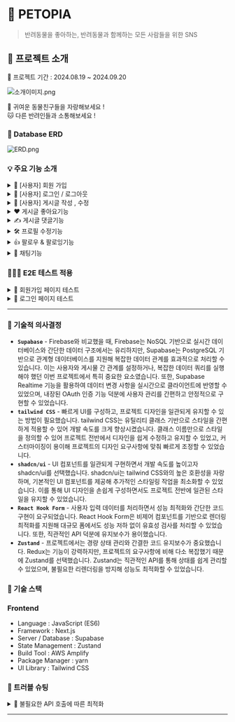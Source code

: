 # 🐶 PETOPIA

> 반려동물을 좋아하는, 반려동물과 함께하는 모든 사람들을 위한 SNS
> 

## 📌 프로젝트 소개

📅 프로젝트 기간 : 2024.08.19 ~ 2024.09.20

![소개이미지.png](https://github.com/user-attachments/assets/18549475-e778-428d-b455-689e73cc1c3c)

🐶 귀여운 동물친구들을 자랑해보세요 !  <br/>
🐱 다른 반려인들과 소통해보세요 !<br/>

### 🧬 Database ERD

![ERD.png](https://github.com/user-attachments/assets/3ceab669-f516-44f0-9902-96caa93da534)

### 💡 주요 기능 소개

<details>
<summary>👥 [사용자] 회원 가입</summary>
<div markdown="1">
<h4>💡 서비스 이용을 위한 사용자 회원가입</h4>
<p> Supabase Authentication을 활용하여 이메일 및 비밀번호 기반 회원 가입 구현. 회원 정보는 PostgreSQL 데이터베이스에 저장되며, API 호출 시 유효성 검사를 수행. </p>
<img src="https://github.com/user-attachments/assets/d80f3c95-e339-499a-af30-9a42cdf37a2f" width="80%">
</div>
</details>

<details>
<summary>🔐 [사용자] 로그인 / 로그아웃</summary>
<div markdown="1">
<h4>💡 Supabase Authentication를 사용한 로그인</h4>
<p> Supabase Authentication으로 로그인 시 JWT 토큰이 발행되며, Zustand를 사용해 상태 관리. 클라이언트는 토큰을 활용해 인증된 요청 수행. </p>
<img src="https://github.com/user-attachments/assets/117a6e94-78f6-4450-afcb-4ef0cd31b513" >
<ul>
<li>1️⃣ 회원가입시 작성한 이메일, 패스워드로 로그인 </li>
<li>2️⃣ 로그인시 JWT Token 발행</li>
<li>3️⃣ 발행된 토큰과 로그인한 유저정보는 Zustand에 보관하여 인증시 사용</li>
</ul>
</div>
</details>

<details>
<summary>🪪 [사용자] 게시글 작성 , 수정</summary>
<div markdown="1">
<h4>💡 로그인 한 회원은 SNS 피드 글 작성 및 수정가능</h4>
<p> 로그인된 사용자가 게시글을 작성하고 수정 가능. Next.js API Route를 통해 서버와 통신하며, Supabase를 이용해 데이터 저장 및 업데이트 처리. </p>
<img src="https://github.com/user-attachments/assets/9bd80f4a-5e5e-4536-b93b-a597ce92d4d2" >
<img src="https://github.com/user-attachments/assets/86ee4984-b792-41e8-8102-f66035f4c848" >
</div>
</details>

<details>
<summary>❤️ 게시글 좋아요기능</summary>
<div markdown="1">
<h4>💡 다른사람이 올린 피드를 구경하며 좋아요 가능</h4>
<p> 좋아요 클릭 시 낙관적 업데이트(Optimistic Update) 적용으로 사용자 경험 향상. 상태 변경은 클라이언트에서 즉시 반영되며, 이후 서버 동기화. </p>
<img src="https://github.com/user-attachments/assets/b0f26587-24f2-4b71-82ac-b4be6a578539" >
<ul>
<li>1️⃣ 낙관적 업데이트</li>
<p>- 사용자경험 개선을 위해 좋아요 기능에 낙관적 업데이트 적용<p>
</ul>
</div>
</details>

<details>
<summary>✍️ 게시글 댓글기능</summary>
<div markdown="1">
<h4>💡 피드를 구경하며 댓글로 소통 가능</h4>
<img src="https://github.com/user-attachments/assets/b93e55c3-9545-468d-b720-abb6e9a8d6f5" >
</div>
</details>

<details>
<summary>🛠️ 프로필 수정기능</summary>
<div markdown="1">
<h4>💡 사용자 프로필 수정기능</h4>
<p> 사용자 프로필(닉네임, 소개글 등) 수정 가능. Lodash의 Debounce를 사용해 불필요한 API 호출 최소화. </p>
<img src="https://github.com/user-attachments/assets/f9cdd427-520a-4cf1-a291-a3b0d0349a87" width="80%">
<ul>
<li>1️⃣ 개인정보 수정</li>
<p>- 수정 가능 범위 : 닉네임(중복방지) , 간단소개글 <p>
</ul>
</div>
</details>

<details>
<summary>👍 팔로우 & 팔로잉기능</summary>
<div markdown="1">
<h4>💡 유저간 관계를 맺기 위한 팔로우 & 팔로잉 기능</h4>
<p> 사용자 간 관계 설정을 위한 팔로우/팔로잉 기능 구현. 관계형 데이터베이스(PostgreSQL)를 활용해 효율적인 데이터 관리. </p>
<img src="https://github.com/user-attachments/assets/50caf4ce-1433-4bae-bfa6-e97aee1e302a" width="80%">
</div>
</details>

<details>
<summary>💬 채팅기능</summary>
<div markdown="1">
<h4>💡 관계를 맺은 사이에 가능한 실시간 채팅기능</h4>
<p> 관계를 맺은 사용자 간 실시간 채팅 가능. Supabase Realtime을 사용하여 메시지 송수신 상태를 실시간으로 반영. </p>
<img src="https://github.com/user-attachments/assets/0457c4c6-a64f-4442-bb74-3110d2679c15">
</div>
</details>

### 🧑🏻‍💻 E2E 테스트 적용
<details>

<summary>🧪 회원가입 페이지 테스트 </summary>

<div markdown="1">

<h4>🎬 테스트 시나리오 </h4>

<p>초기 상태: 회원가입 페이지에 접속.</p>

<p> ● 회원가입 성공 (API Mocking)</p>

1. 이메일, 비밀번호, 비밀번호 확인, 닉네임, 프로필 메시지 입력란에 유효한 값 입력.
2. Mock API를 통해 회원가입 요청가로채기.
3. 요청이  성공 응답을 반환하면 로그인 페이지로 리다이렉트.
4. 요청의 `body` 데이터 확인: 올바른 이메일전달 여부.

<p> ● 중복된 닉네임으로 회원가입 실패 (API Mocking)</p>

1. 이메일, 비밀번호, 비밀번호 확인, 닉네임 입력란에 중복된 닉네임 입력.
2. Mock API를 통해 회원가입 요청 실패 응답 반환.
3. 응답 데이터에 포함된 에러 메시지 표시 확인: "이미 사용 중인 닉네임입니다."

<p> ● 비밀번호 불일치로 회원가입 실패 (클라이언트 검증)</p>

1. 이메일, 비밀번호, 비밀번호 확인, 닉네임 입력란에 유효한 값을 입력하되, 비밀번호와 비밀번호 확인 불일치 입력.
2. 폼 제출 시 클라이언트 검증 로직 동작.
3. 사용자에게 에러 메시지 표시: "비밀번호가 일치하지 않습니다."

<details>

<summary>테스트 코드 / 테스트 수행화면</summary>

```jsx
describe("회원가입 페이지 테스트 (API Mocking)", () => {
  beforeEach(() => {
    // 회원가입 페이지로 이동
    cy.visit("/signup");
  });

  it("회원가입 성공 (Mocked API)", () => {
    // 회원가입 요청을 가로채고 성공 응답을 반환
    cy.intercept("POST", "/auth/v1/signup", {
      statusCode: 200,
      body: {
        user: { id: "12345", email: "testuser@example.com" },
        session: { access_token: "mocked_token" },
      },
    }).as("signUpRequest");

    // 유효한 데이터 입력
    cy.get("#email").type("testuser@example.com");
    cy.get("#password").type("ValidPassword123!");
    cy.get("#confirmPassword").type("ValidPassword123!");
    cy.get("#username").type("testuser");
    cy.get("#profile_message").type("안녕하세요! 저는 테스트 사용자입니다.");

    // 폼 제출
    cy.get('button[type="submit"]').click();

    // 요청이 올바르게 전송되었는지 확인
    cy.wait("@signUpRequest")
      .its("request.body")
      .should((body) => {
        expect(body.email).to.equal("testuser@example.com");
      });

    // 성공적으로 로그인 페이지로 리다이렉트 확인
    cy.url().should("include", "/login");
  });

  it("중복된 닉네임으로 회원가입 실패 (Mocked API)", () => {
    // 닉네임 중복 체크 요청을 가로채고 실패 응답 반환
    cy.intercept("POST", "/auth/v1/signup", {
      statusCode: 200,
      body: { error: { message: "이미 사용 중인 닉네임입니다." } },
    }).as("signUpRequest");

    // 중복된 닉네임 입력
    cy.get("#email").type("anotheruser@example.com");
    cy.get("#password").type("AnotherPassword123!");
    cy.get("#confirmPassword").type("AnotherPassword123!");
    cy.get("#username").type("usertest");

    // 폼 제출
    cy.get('button[type="submit"]').click();

    // 오류 메시지 확인
    cy.contains("이미 사용 중인 닉네임입니다.").should("be.visible");
  });

  it("비밀번호 불일치로 회원가입 실패 (클라이언트 사이드 검증)", () => {
    // 비밀번호와 비밀번호 확인 불일치 입력
    cy.get("#email").type("mismatch@example.com");
    cy.get("#password").type("MismatchPassword123!");
    cy.get("#confirmPassword").type("DifferentPassword123!");
    cy.get("#username").type("mismatchuser");

    // 폼 제출
    cy.get('button[type="submit"]').click();

    // 클라이언트 측 오류 메시지 확인
    cy.contains("비밀번호가 일치하지 않습니다.").should("be.visible");
  });
});

```

![회원가입테스트gif](https://github.com/user-attachments/assets/d8fc57bf-d1d7-4a80-917d-220b6ebd4660)

</details>

</ul>

</div>

</details>

<details>

<summary>🧪 로그인 페이지 테스트 </summary>

<div markdown="1">

<h4>🎬 테스트 시나리오 </h4>

<p>초기 상태: 로그인 페이지에 접속.</p>

<p> ● 정상적인 이메일과 비밀번호로 로그인 성공</p>

1. 이메일 입력란에 유효한 이메일 입력.
2. 비밀번호 입력란에 올바른 비밀번호 입력.
3. 로그인 버튼 클릭.
4. 요청이 성공하면 홈 화면으로 리다이렉트.
5. URL 확인 및 홈 화면에서 주요 요소 표시 여부 확인.

<details>

<summary>테스트 코드 / 테스트 수행화면</summary>

```jsx
describe("로그인 페이지 테스트", () => {
  beforeEach(() => {
    cy.visit("/login"); // 로그인 페이지로 이동
  });

  it("정상적인 이메일과 비밀번호로 로그인 성공", () => {
    // 이메일 입력
    cy.get("#email").type("petopia@test.com");

    // 비밀번호 입력
    cy.get("#password").type("!@wlstlr95");

    // 로그인 버튼 클릭
    cy.get('button[type="submit"]').click();

    // 홈 페이지로 리다이렉트 확인 (예: "/")
    cy.url().should("eq", `${Cypress.config().baseUrl}/`);
  });

  it("잘못된 이메일 또는 비밀번호로 로그인 실패", () => {
    // 이메일 입력
    cy.get("#email").type("wrong@example.com");

    // 비밀번호 입력
    cy.get("#password").type("wrongpassword");

    // 로그인 버튼 클릭
    cy.get('button[type="submit"]').click();

    // 에러 메시지 확인
    cy.contains(
      "등록되지 않은 이메일 혹은 비밀번호를 잘못 입력했습니다."
    ).should("be.visible");
  });
});
```

![로그인테스트gif](https://github.com/user-attachments/assets/ca18dc32-20fe-46f7-82aa-7edb7936b66c)

</details>

</ul>

</div>

</details>

---

### 🧙 기술적 의사결정

- **`Supabase`** - Firebase와 비교했을 때, Firebase는 NoSQL 기반으로 실시간 데이터베이스와 간단한 데이터 구조에서는 유리하지만, Supabase는 PostgreSQL 기반으로 관계형 데이터베이스를 지원해 복잡한 데이터 관계를 효과적으로 처리할 수 있습니다. 이는 사용자와 게시물 간 관계를 설정하거나, 복잡한 데이터 쿼리를 실행해야 했던 이번 프로젝트에서 특히 중요한 요소였습니다. 또한, Supabase Realtime 기능을 활용하여 데이터 변경 사항을 실시간으로 클라이언트에 반영할 수 있었으며, 내장된 OAuth 인증 기능 덕분에 사용자 관리를 간편하고 안정적으로 구현할 수 있었습니다.
- **`tailwind CSS`** - 빠르게 UI를 구성하고, 프로젝트 디자인을 일관되게 유지할 수 있는 방법이 필요했습니다. tailwind CSS는 유틸리티 클래스 기반으로 스타일을 간편하게 적용할 수 있어 개발 속도를 크게 향상시켰습니다. 클래스 이름만으로 스타일을 정의할 수 있어 프로젝트 전반에서 디자인을 쉽게 수정하고 유지할 수 있었고, 커스터마이징이 용이해 프로젝트의 디자인 요구사항에 맞춰 빠르게 조정할 수 있었습니다.
- **`shadcn/ui`** - UI 컴포넌트를 일관되게 구현하면서 개발 속도를 높이고자 shadcn/ui를 선택했습니다. shadcn/ui는 tailwind CSS와의 높은 호환성을 자랑하며, 기본적인 UI 컴포넌트를 제공해 추가적인 스타일링 작업을 최소화할 수 있었습니다. 이를 통해 UI 디자인을 손쉽게 구성하면서도 프로젝트 전반에 일관된 스타일을 유지할 수 있었습니다.
- **`React Hook Form`** - 사용자 입력 데이터를 처리하면서 성능 최적화와 간단한 코드 구현이 요구되었습니다. React Hook Form은 비제어 컴포넌트를 기반으로 렌더링 최적화를 지원해 대규모 폼에서도 성능 저하 없이 유효성 검사를 처리할 수 있었습니다. 또한, 직관적인 API 덕분에 유지보수가 용이했습니다.
- **`Zustand`** - 프로젝트에서는 경량 상태 관리와 간결한 코드 유지보수가 중요했습니다. Redux는 기능이 강력하지만, 프로젝트의 요구사항에 비해 다소 복잡했기 때문에 Zustand를 선택했습니다. Zustand는 직관적인 API를 통해 상태를 쉽게 관리할 수 있었으며, 불필요한 리렌더링을 방지해 성능도 최적화할 수 있었습니다.

### 🔨 기술 스택

### **Frontend**

- Language : JavaScript (ES6)
- Framework : Next.js
- Server / Database : Supabase
- State Management : Zustand
- Build Tool : AWS Amplify
- Package Manager : yarn
- UI Library : Tailwind CSS

### 🧨 트러블 슈팅


<details>  

<summary>🧨 불필요한 API 호출에 따른 최적화</summary>
 
<div markdown="1">

<h4>❓문제 상황 </h4>

<p>마이페이지 - 프로필수정 기능중 닉네임 입력시 한글자씩 입력할때마다 중복체크를 수행하고 중복체크통과(중복된 닉네임이 없음)시에는 쿼리결과가 0건이라 서비스상에 문제는 없지만 api호출 오류처럼 보이는 상황이 발생</p>

<ul>

<li>원인</li>

<p>- 닉네임 입력시 연결해둔 함수에서 계속해서 중복체크(supabase database 조회) 수행</p>

<p>- 기능상에 문제는 없으나 불필요한 호출이 많아 최적화가 필요하다고 판단</p>

<li>해결 방법</li>

<p>- lodash/debounce를 사용하여 checkUsernameAvailability 함수를 디바운스 처리. 이렇게 하면 사용자가 타이핑을 멈춘 후 500ms 후에만 실제 체크가 이루어짐.</p>

<p>1. 닉네임이 3자 미만일 경우 데이터베이스 조회를 하지 않고 바로 사용 불가능으로 처리.</p>

<p>2. 현재 사용자의 닉네임과 동일한 경우 체크를 스킵.</p>

<p>3. 사용자에게 더 자세한 피드백을 제공 (닉네임 길이가 부족한 경우 등).</p>

<details>

<summary>관련 코드</summary>

<b>Before</b>
```jsx

  const checkUsernameAvailability = async () => {
    if (username === profileData.username) return;
  
    setIsChecking(true);
    const { data, error } = await supabase
      .from("user")
      .select("username")
      .eq("username", username)
      .neq("email", profileData.email)
      .single();
  
    setIsUsernameAvailable(!data);
    setIsChecking(false);
  };

```
<b>After</b>
```jsx

  const checkUsernameAvailability = useCallback(
    debounce(async (newUsername) => {
      if (newUsername === profileData.username) {
        setIsUsernameAvailable(true);
        return;
      }

      if (newUsername.length < 3) {
        setIsUsernameAvailable(false);
        return;
      }

      setIsChecking(true);
      const { data, error } = await supabase
        .from("user")
        .select("username")
        .eq("username", newUsername)
        .neq("email", profileData.email)
        .single();

      setIsUsernameAvailable(!data);
      setIsChecking(false);
    }, 500),
    [profileData.username, profileData.email]
  );

```

</details>
 
</ul>
 
</div>
 
</details>

---
